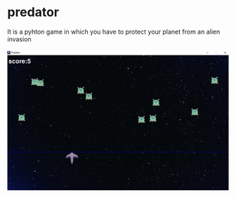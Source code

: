 # predator
It is a pyhton game in which you have to protect your planet from an alien invasion
<br><br>
![Image of game](https://github.com/sachin17081998/predator/blob/master/predator.png)
